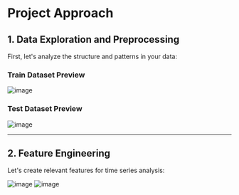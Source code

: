 # Project Approach

## 1. Data Exploration and Preprocessing
First, let's analyze the structure and patterns in your data:

### Train Dataset Preview

![image](https://github.com/user-attachments/assets/af603f77-89d9-40f2-a0f8-2e5b5c8bd054)

### Test Dataset Preview

![image](https://github.com/user-attachments/assets/f66bd105-3369-4d1f-91d2-a363f0d2ff3f)

---

## 2. Feature Engineering
Let's create relevant features for time series analysis:

![image](https://github.com/user-attachments/assets/f34c9295-6a0b-487c-9357-b128ff56c374)
![image](https://github.com/user-attachments/assets/9766784f-3aa9-40f4-b876-5e3c47be8736)
